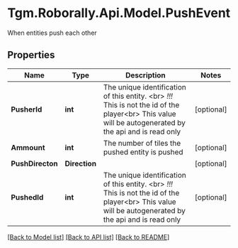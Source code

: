 # Tgm.Roborally.Api.Model.PushEvent
When entities push each other

## Properties

Name | Type | Description | Notes
------------ | ------------- | ------------- | -------------
**PusherId** | **int** | The unique identification of this entity. &lt;br&gt; *!!!* This is not the id of the player&lt;br&gt; This value will be autogenerated by the api and is read only | [optional] 
**Ammount** | **int** | The number of tiles the pushed entity is pushed | [optional] 
**PushDirecton** | **Direction** |  | [optional] 
**PushedId** | **int** | The unique identification of this entity. &lt;br&gt; *!!!* This is not the id of the player&lt;br&gt; This value will be autogenerated by the api and is read only | [optional] 

[[Back to Model list]](../README.md#documentation-for-models) [[Back to API list]](../README.md#documentation-for-api-endpoints) [[Back to README]](../README.md)

